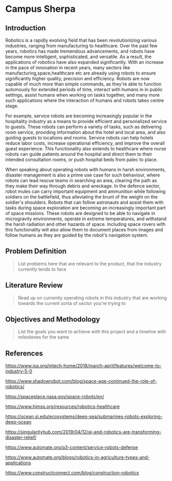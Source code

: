 # Campus Sherpa

## Introduction

Robotics is a rapidly evolving field that has been revolutionizing various industries, ranging from manufacturing to healthcare. Over the past few years, robotics has made tremendous advancements, and robots have become more intelligent, sophisticated, and versatile. As a result, the applications of robotics have also expanded significantly. With an increase in the pace of innovation in recent years, many sectors like manufacturing,space,healthcare etc are already using robots to ensure significantly higher quality, precision and efficiency. Robots are now capable of much more than simple commands, as they're able to function automously for extended periods of time, interact with humans in in public settings, assist humans when working on tasks together, and many more such applications where the interaction of humans and robots takes centre stage.

For example, service robots are becoming increasingly popular in the hospitality industry as a means to provide efficient and personalized service to guests. These robots can perform a variety of tasks, such as delivering room service, providing information about the hotel and local area, and also guiding guests to locations and rooms. Service robots can help hotels reduce labor costs, increase operational efficiency, and improve the overall guest experience. This functionality also extends to healthcare where nurse robots can guide patients around the hospital and direct them to their intended consultation rooms, or push hospital beds from palec to place.

When speaking about operating robots with humans in harsh environments, disaster management is also a prime use case for such behaviour, where robots can lead rescue teams in searching an area, clearing the path as they make their way through debris and wreckage. In the defence sector, robot mules can carry important equipment and ammunition while following soldiers on the battlefield, thus alleviating the brunt of the weight on the soldier's shoulders. Robots that can follow astronauts and assist them with tasks during space exploration are becoming an increasingly important part of space missions. These robots are designed to be able to navigate in microgravity environments, operate in extreme temperatures, and withstand the harsh radiation and other hazards of space. Including space rovers with this functionality will also allow them to document places from images and follow humans as they are guided by the robot's navigation system.

## Problem Definition

> List problems here that are relevant to the product, that the industry currently tends to face

## Literature Review

> Read up on currently operating robots in this industry that are working towards the current sorta of sector you're trying to

## Objectives and Methodology

> List the goals you want to achieve with this project and a timeline with milestones for the same

## References

https://www.isa.org/intech-home/2018/march-april/features/welcome-to-industry-5-0

https://www.shadowrobot.com/blog/space-age-continued-the-role-of-robotics/

https://spaceplace.nasa.gov/space-robots/en/

https://www.himss.org/resources/robotics-healthcare

https://ocean.si.edu/ecosystems/deep-sea/submarines-robots-exploring-deep-ocean

https://singularityhub.com/2019/04/12/ai-and-robotics-are-transforming-disaster-relief/

https://www.automate.org/a3-content/service-robots-defense

https://www.automate.org/blogs/robotics-in-agriculture-types-and-applications

https://www.constructconnect.com/blog/construction-robotics
